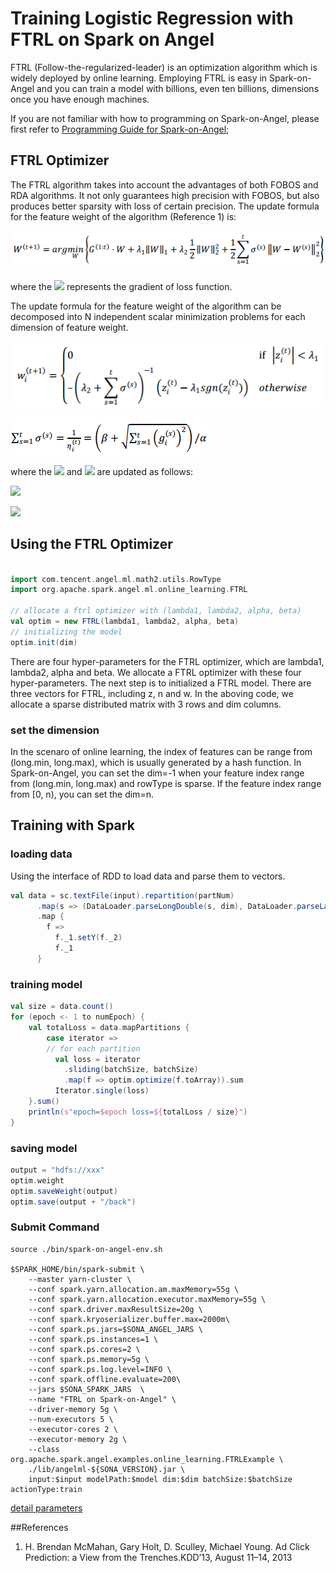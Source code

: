 # Training Logistic Regression with FTRL on  Spark on Angel

FTRL (Follow-the-regularized-leader) is an optimization algorithm which is widely deployed by online learning. Employing FTRL is easy in Spark-on-Angel and you can train a model with billions, even ten billions, dimensions once you have enough machines.

If you are not familiar with how to programming on Spark-on-Angel, please first refer to [Programming Guide for Spark-on-Angel](https://github.com/Angel-ML/angel/blob/master/docs/programmers_guide/spark_on_angel_programing_guide_en.md);

## FTRL Optimizer

The FTRL algorithm takes into account the advantages of both FOBOS and RDA algorithms. It not only guarantees high precision with FOBOS, but also produces better sparsity with loss of certain precision.
The update formula for the feature weight of the algorithm (Reference 1) is:

![](../imgs/ftrl_lr_w.png)

where the ![](http://latex.codecogs.com/png.latex?\dpi{100}\inline%20G^{(1:t)}=\sum_{s=1}^t{G^{s}}) represents the gradient of loss function.

The update formula for the feature weight of the algorithm can be decomposed into N independent scalar minimization problems for each dimension of feature weight.

![](../imgs/ftrl_lr_w_update.png)

![](../imgs/ftrl_lr_d_t.png)

where the ![](http://latex.codecogs.com/png.latex?\dpi{100}\inline%20{z_i}) and ![](http://latex.codecogs.com/png.latex?\dpi{100}\inline%20{n_i}) are updated as follows:

![](http://latex.codecogs.com/png.latex?\dpi{100}\inline%20{z_i}^{(t)}={z_i}^{(t-1)}\+{g_i}^t-\(\frac{1}{{\eta_i}^{(t)}}\-\frac{1}{{\eta_i}^{(t-1)}}\){w_i}^{(t)})

![](http://latex.codecogs.com/png.latex?\dpi{100}\inline%20{n_i}^{(t)}={n_i}^{(t-1)}\+({g_i}^{(t)})^2)


## Using the FTRL Optimizer

```scala

import com.tencent.angel.ml.math2.utils.RowType
import org.apache.spark.angel.ml.online_learning.FTRL

// allocate a ftrl optimizer with (lambda1, lambda2, alpha, beta)
val optim = new FTRL(lambda1, lambda2, alpha, beta)
// initializing the model
optim.init(dim)
```

There are four hyper-parameters for the FTRL optimizer, which are lambda1, lambda2, alpha and beta. We allocate a FTRL optimizer with these four hyper-parameters. The next step is to initialized a FTRL model. There are three vectors for FTRL, including z, n and w. In the aboving code, we allocate a sparse distributed matrix with 3 rows and dim columns.

### set the dimension
In the scenaro of online learning, the index of features can be range from (long.min, long.max), which is usually generated by a hash function. In Spark-on-Angel, you can set the dim=-1 when your feature index range from (long.min, long.max) and rowType is sparse. If the feature index range from [0, n), you can set the dim=n.

## Training with Spark

### loading data
Using the interface of RDD to load data and parse them to vectors.

```scala
val data = sc.textFile(input).repartition(partNum)
      .map(s => (DataLoader.parseLongDouble(s, dim), DataLoader.parseLabel(s, false)))
      .map {
        f =>
          f._1.setY(f._2)
          f._1
      }
```
### training model

```scala
val size = data.count()
for (epoch <- 1 to numEpoch) {
    val totalLoss = data.mapPartitions {
        case iterator =>
        // for each partition
          val loss = iterator
            .sliding(batchSize, batchSize)
            .map(f => optim.optimize(f.toArray)).sum
          Iterator.single(loss)
    }.sum()
    println(s"epoch=$epoch loss=${totalLoss / size}")
}
```


### saving model

```scala
output = "hdfs://xxx"
optim.weight
optim.saveWeight(output)
optim.save(output + "/back")
```

### Submit Command

```shell
source ./bin/spark-on-angel-env.sh
 
$SPARK_HOME/bin/spark-submit \
    --master yarn-cluster \
    --conf spark.yarn.allocation.am.maxMemory=55g \
    --conf spark.yarn.allocation.executor.maxMemory=55g \
    --conf spark.driver.maxResultSize=20g \
    --conf spark.kryoserializer.buffer.max=2000m\
    --conf spark.ps.jars=$SONA_ANGEL_JARS \
    --conf spark.ps.instances=1 \
    --conf spark.ps.cores=2 \
    --conf spark.ps.memory=5g \
    --conf spark.ps.log.level=INFO \
    --conf spark.offline.evaluate=200\
    --jars $SONA_SPARK_JARS  \
    --name "FTRL on Spark-on-Angel" \
    --driver-memory 5g \
    --num-executors 5 \
    --executor-cores 2 \
    --executor-memory 2g \
    --class org.apache.spark.angel.examples.online_learning.FTRLExample \
    ./lib/angelml-${SONA_VERSION}.jar \
    input:$input modelPath:$model dim:$dim batchSize:$batchSize actionType:train
```
[detail parameters](../../angelml/src/main/scala/org/apache/spark/angel/examples/online_learning/FTRLExample.scala) 

##References
1. H. Brendan McMahan, Gary Holt, D. Sculley, Michael Young. Ad Click Prediction: a View from the Trenches.KDD’13, August 11–14, 2013

